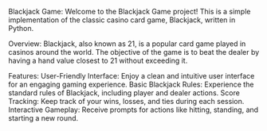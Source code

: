 Blackjack Game:
Welcome to the Blackjack Game project! This is a simple implementation of the classic casino card game, Blackjack, written in Python.

Overview:
Blackjack, also known as 21, is a popular card game played in casinos around the world. The objective of the game is to beat the dealer by having a hand value closest to 21 without exceeding it.

Features:
User-Friendly Interface: Enjoy a clean and intuitive user interface for an engaging gaming experience.
Basic Blackjack Rules: Experience the standard rules of Blackjack, including player and dealer actions.
Score Tracking: Keep track of your wins, losses, and ties during each session.
Interactive Gameplay: Receive prompts for actions like hitting, standing, and starting a new round.
